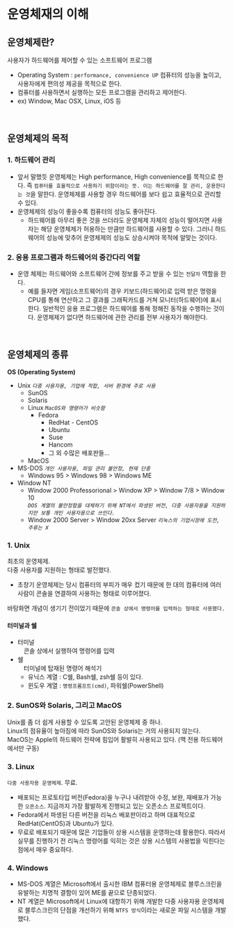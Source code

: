 
# 운영체재의 이해

## 운영체제란?
 사용자가 하드웨어를 제어할 수 있는 소프트웨어 프로그램
  - Operating System : `performance, convenience UP` 컴퓨터의 성능을 높이고, 사용자에게 편의성 제공을 목적으로 한다. 
  - 컴퓨터를 사용하면서 실행하는 모든 프로그램을 관리하고 제어한다.
  - ex) Window, Mac OSX, Linux, iOS 등 

<br/>

## 운영체제의 목적
  ### 1. 하드웨어 관리
- 앞서 말했듯 운영체제는 High performance, High convenience를 목적으로 한다. 즉 `컴퓨터를 효율적으로 사용하기 위함이라는 뜻. 이는 하드웨어를 잘 관리, 운용한다는 것`을 말한다. 운영체제를 사용할 경우 하드웨어를 보다 쉽고 효율적으로 관리할 수 있다.
- 운영체제의 성능이 좋을수록 컴퓨터의 성능도 좋아진다.
  - 하드웨어를 아무리 좋은 것을 쓰더라도 운영체제 자체의 성능이 떨어지면 사용자는 해당 운영체제가 허용하는 만큼만 하드웨어를 사용할 수 있다. 그러니 하드웨어의 성능에 맞추어 운영체제의 성능도 상승시켜야 목적에 알맞는 것이다.
### 2. 응용 프로그램과 하드웨어의 중간다리 역할
- 운영 체제는 하드웨어와 소프트웨어 간에 정보를 주고 받을 수 있는 `전달자` 역할을 한다.
  - 예를 들자면 게임(소프트웨어)의 경우 키보드(하드웨어)로 입력 받은 명령을 CPU를 통해 연산하고 그 결과를 그래픽카드를 거쳐 모니터(하드웨어)에 표시한다. 일반적인 응용 프로그램은 하드웨어를 통해 정해진 동작을 수행하는 것이다. 운영체제가 없다면 하드웨어에 관한 관리를 전부 사용자가 해야한다.

<br/>

 ## 운영체제의 종류 
**OS (Operating System)**
- Unix *`다중 사용자용, 기업에 적합, 서버 환경에 주로 사용`*
  - SunOS
  - Solaris
  - Linux *`MacOS와 명령어가 비슷함`*
    - Fedora
      - RedHat - CentOS
      - Ubuntu
      - Suse
      - Hancom
      - 그 외 수많은 배포판들...
  - MacOS  
- MS-DOS *`개인 사용자용, 파일 관리 불안정, 현재 단종`*
  - Windows 95 > Windows 98 > Windows ME
- Window NT
  - Window 2000 Professorional > Window XP > Window 7/8 > Window 10       
    *`DOS 계열의 불안정함을 대체하기 위해 NT에서 파생된 버전, 다중 사용자용을 지원하지만 보통 개인 사용자용으로 쓰인다.`*
  - Window 2000 Server > Window 20xx Server *`리눅스의 기업시장에 도전, 주류는 X`*

 ### 1. Unix 
 최초의 운영체제.      
 다중 사용자를 지원하는 형태로 발전했다.
  - 초창기 운영체제는 당시 컴퓨터의 부피가 매우 컸기 때문에 한 대의 컴퓨터에 여러 사람이 콘솔을 연결하여 사용하는 형태로 이루어졌다.

바탕화면 개념이 생기기 전이었기 때문에 `콘솔 상에서 명령어를 입력하는 형태로 사용했다.`
#### 터미널과 쉘
- 터미널     
  　콘솔 상에서 실행하여 명령어를 입력
- 쉘    
  　터미널에 탑재된 명령어 해석기
  - 유닉스 계열 : C쉘, Bash쉘, zsh쉘 등이 있다.
  - 윈도우 계열 : `명령프롬프트(cmd)`, 파워쉘(PowerShell)
### 2. SunOS와 Solaris, 그리고 MacOS
Unix를 좀 더 쉽게 사용할 수 있도록 고안된 운영체제 중 하나.    
Linux의 점유율이 높아짐에 따라 SunOS와 Solaris는 거의 사용되지 않는다.    
MacOS는 Apple의 하드웨어 전략에 힘입어 활발히 사용되고 있다. (맥 전용 하드웨어에서만 구동)
### 3. Linux
`다중 사용자용 운영체제`. 무료.    
- 배포되는 프로토타입 버전(Fedora)을 누구나 내려받아 수정, 보완, 재배포가 가능한 `오픈소스`. 지금까지 가장 활발하게 진행되고 있는 오픈소스 프로젝트이다.    
- Fedora에서 파생된 다른 버전을 리눅스 배포판이라고 하며 대표적으로 RedHat(CentOS)과 Ubuntu가 있다.    
- 무료로 배포되기 때문에 많은 기업들이 상용 시스템을 운영하는데 활용한다. 따라서 실무를 진행하기 전 리눅스 명령어를 익히는 것은 상용 시스템의 사용법을 익힌다는 점에서 매우 중요하다.
### 4. Windows
- MS-DOS 계열은 Microsoft에서 출시한 IBM 컴퓨터용 운영체제로 블루스크린을 유발하는 치명적 결함이 있어 ME를 끝으로 단종되었다.
- NT 계열은 Microsoft에서 Linux에 대항하기 위해 개발한 다중 사용자용 운영체제로 블루스크린의 단점을 개선하기 위해 `NTFS 방식`이라는 새로운 파일 시스템을 개발했다.